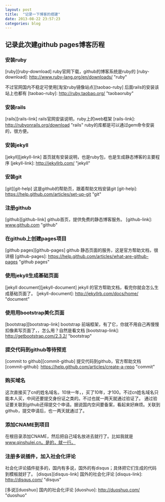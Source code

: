 ```yaml
---
layout: post
title:  "记录一下博客的搭建"
date: 2013-08-22 23:57:23
categories: blog
---
```


## 记录此次建github pages博客历程 ##

### 安装ruby ###
[ruby][ruby-download] ruby官网下载，github的博客系统是ruby的
[ruby-download]: http://www.ruby-lang.org/en/downloads/ "ruby"

不过官网国内不稳定可使用[淘宝ruby镜像站点][taobao-ruby]
后面rails的安装该站上也都有
[taobao-ruby]: http://ruby.taobao.org/ "taobaoruby"

### 安装rails ###
[rails][rails-link] rails官网安装说明，ruby上的web框架
[rails-link]: http://rubyonrails.org/download "rails"
ruby的库都是可以通过gem命令安装的，很方便。

### 安装jekyll ###
[jekyll][jekyll-link] 首页就有安装说明，也是ruby包，也是生成静态博客的主要程序
[jekyll-link]: http://jekyllrb.com/ "jekyll"

### 安装git ###
[git][git-help] 这是github的帮助页，跟着帮助文档安装git
[git-help]: https://help.github.com/articles/set-up-git "git"

### 注册github ###
[github][github-link] github首页，提供免费的静态博客服务。
[github-link]: www.github.com "github"

### 在github上创建pages项目 ###
[github pages][github-pages] github 静态页面的服务，这是官方帮助文档，很详细
[github-pages]: https://help.github.com/articles/what-are-github-pages "github pages"


### 使用jekyll生成基础页面 ###
[jekyll document][jekyll-document] jekyll 的官方帮助文档，看完你就会怎么生成基础页面了。
[jekyll-document]: http://jekyllrb.com/docs/home/ "document"


### 使用用bootstrap美化页面 ###
[bootstrap][bootstrap-link] bootstrap 前端框架，有了它，你就不用自己再慢慢扣像素写页面了，，怎么用？自然是看文档
[bootstrap-link]: http://getbootstrap.com/2.3.2/ "bootstrap"


### 提交代码到github等待预览 ###
[commit to github][commit-github] 提交代码到github，官方帮助文档
[commit-github]: https://help.github.com/articles/create-a-repo "commit"

### 购买域名 ###
这次直接买了cn的姓名域名，10块一年，，买了10年，才100。不过cn姓名域名只能本人买，中间还要提交身份证之类的。不过也就一两天就通过验证了。
通过验证要关联到github还得提交个申请。据说国内空间要备案，看起来好麻烦。关联到github，提交申请后，也一两天就通过了。
### 添加CNAME到项目 ###
在根目录添加CNAME，然后把自己域名放进去就行了。比如我就是 www.qinshulei.cn。是的，就一行。
### 注册多说插件，加入社会化评论 ###
社会化评论插件挺多的，国内有多说，国外的有disqus；具体把它们生成的代码到模板就好了。
[disqus][disqus-link]  国外的社会化评论
[disqus-link]: http://disqus.com/ "disqus"

[多说][duoshuo] 国内的社会化评论
[duoshuo]: http://duoshuo.com/ "duoshuo"



